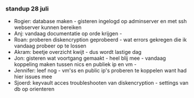 ### standup 28 juli

- Rogier: database maken - gisteren ingelogd op adminserver en met ssh webserver kunnen bereiken
- Anj: vandaag documentatie op orde krijgen - 
- Roan: proberen diskencryption geprobeerd - wat errors gekregen die ik vandaag probeer op te lossen
- Akram: beetje overzicht kwijt - dus wordt lastige dag 
- Jon: gisteren wat voortgang gemaakt - heel blij mee - vandaag koppeling maken tussen nics en publiek ip en vm - 
- Jennifer: leef nog - vm'ss en public ip's proberen te koppelen want had hier issues mee
- Sjoerd: keyvault acces troubleshooten van diskencryption - settings van db op orienteren

